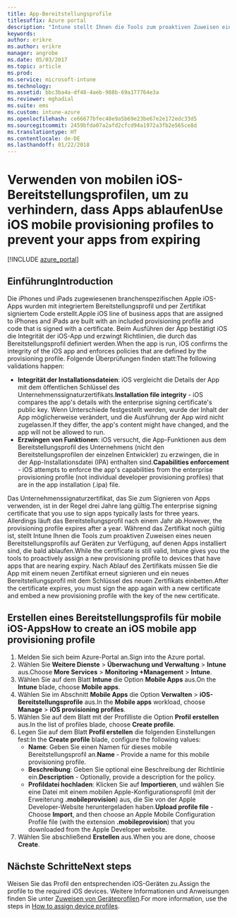 ```yaml
---
title: App-Bereitstellungsprofile
titlesuffix: Azure portal
description: "Intune stellt Ihnen die Tools zum proaktiven Zuweisen eines neuen Bereitstellungsprofils auf Geräten zur Verfügung, auf denen Apps installiert sind, die bald ablaufen.\""
keywords: 
author: erikre
ms.author: erikre
manager: angrobe
ms.date: 05/03/2017
ms.topic: article
ms.prod: 
ms.service: microsoft-intune
ms.technology: 
ms.assetid: bbc3ba4a-df48-4aeb-988b-69a177764e3a
ms.reviewer: mghadial
ms.suite: ems
ms.custom: intune-azure
ms.openlocfilehash: ce66677bfec48e9a5b69e23be67e2e172edc33d5
ms.sourcegitcommit: 2459bfda07a2afd2cfcd94a1972a3fb2e565ce8d
ms.translationtype: HT
ms.contentlocale: de-DE
ms.lasthandoff: 01/22/2018
---
```

# <a name="use-ios-mobile-provisioning-profiles-to-prevent-your-apps-from-expiring"></a><span data-ttu-id="75867-103">Verwenden von mobilen iOS-Bereitstellungsprofilen, um zu verhindern, dass Apps ablaufen</span><span class="sxs-lookup"><span data-stu-id="75867-103">Use iOS mobile provisioning profiles to prevent your apps from expiring</span></span>

[!INCLUDE [azure_portal](./includes/azure_portal.md)]

## <a name="introduction"></a><span data-ttu-id="75867-104">Einführung</span><span class="sxs-lookup"><span data-stu-id="75867-104">Introduction</span></span>

<span data-ttu-id="75867-105">Die iPhones und iPads zugewiesenen branchenspezifischen Apple iOS-Apps wurden mit integriertem Bereitstellungsprofil und per Zertifikat signiertem Code erstellt.</span><span class="sxs-lookup"><span data-stu-id="75867-105">Apple iOS line of business apps that are assigned to iPhones and iPads are built with an included provisioning profile and code that is signed with a certificate.</span></span> <span data-ttu-id="75867-106">Beim Ausführen der App bestätigt iOS die Integrität der iOS-App und erzwingt Richtlinien, die durch das Bereitstellungsprofil definiert werden.</span><span class="sxs-lookup"><span data-stu-id="75867-106">When the app is run, iOS confirms the integrity of the iOS app and enforces policies that are defined by the provisioning profile.</span></span> <span data-ttu-id="75867-107">Folgende Überprüfungen finden statt:</span><span class="sxs-lookup"><span data-stu-id="75867-107">The following validations happen:</span></span>

- <span data-ttu-id="75867-108">**Integrität der Installationsdateien**: iOS vergleicht die Details der App mit dem öffentlichen Schlüssel des Unternehmenssignaturzertifikats.</span><span class="sxs-lookup"><span data-stu-id="75867-108">**Installation file integrity** - iOS compares the app's details with the enterprise signing certificate's public key.</span></span> <span data-ttu-id="75867-109">Wenn Unterschiede festgestellt werden, wurde der Inhalt der App möglicherweise verändert, und die Ausführung der App wird nicht zugelassen.</span><span class="sxs-lookup"><span data-stu-id="75867-109">If they differ, the app's content might have changed, and the app will not be allowed to run.</span></span>
- <span data-ttu-id="75867-110">**Erzwingen von Funktionen**: iOS versucht, die App-Funktionen aus dem Bereitstellungsprofil des Unternehmens (nicht den Bereitstellungsprofilen der einzelnen Entwickler) zu erzwingen, die in der App-Installationsdatei (IPA) enthalten sind.</span><span class="sxs-lookup"><span data-stu-id="75867-110">**Capabilities enforcement** - iOS attempts to enforce the app's capabilities from the enterprise provisioning profile (not individual developer provisioning profiles) that are in the app installation (.ipa) file.</span></span>


<span data-ttu-id="75867-111">Das Unternehmenssignaturzertifikat, das Sie zum Signieren von Apps verwenden, ist in der Regel drei Jahre lang gültig.</span><span class="sxs-lookup"><span data-stu-id="75867-111">The enterprise signing certificate that you use to sign apps typically lasts for three years.</span></span> <span data-ttu-id="75867-112">Allerdings läuft das Bereitstellungsprofil nach einem Jahr ab.</span><span class="sxs-lookup"><span data-stu-id="75867-112">However, the provisioning profile expires after a year.</span></span> <span data-ttu-id="75867-113">Während das Zertifikat noch gültig ist, stellt Intune Ihnen die Tools zum proaktiven Zuweisen eines neuen Bereitstellungsprofils auf Geräten zur Verfügung, auf denen Apps installiert sind, die bald ablaufen.</span><span class="sxs-lookup"><span data-stu-id="75867-113">While the certificate is still valid, Intune gives you the tools to proactively assign a new provisioning profile to devices that have apps that are nearing expiry.</span></span>
<span data-ttu-id="75867-114">Nach Ablauf des Zertifikats müssen Sie die App mit einem neuen Zertifikat erneut signieren und ein neues Bereitstellungsprofil mit dem Schlüssel des neuen Zertifikats einbetten.</span><span class="sxs-lookup"><span data-stu-id="75867-114">After the certificate expires, you must sign the app again with a new certificate and embed a new provisioning profile with the key of the new certificate.</span></span>


## <a name="how-to-create-an-ios-mobile-app-provisioning-profile"></a><span data-ttu-id="75867-115">Erstellen eines Bereitstellungsprofils für mobile iOS-Apps</span><span class="sxs-lookup"><span data-stu-id="75867-115">How to create an iOS mobile app provisioning profile</span></span>

1. <span data-ttu-id="75867-116">Melden Sie sich beim Azure-Portal an.</span><span class="sxs-lookup"><span data-stu-id="75867-116">Sign into the Azure portal.</span></span>
2. <span data-ttu-id="75867-117">Wählen Sie **Weitere Dienste** > **Überwachung und Verwaltung** > **Intune** aus.</span><span class="sxs-lookup"><span data-stu-id="75867-117">Choose **More Services** > **Monitoring +Management** > **Intune**.</span></span>
3. <span data-ttu-id="75867-118">Wählen Sie auf dem Blatt **Intune** die Option **Mobile Apps** aus.</span><span class="sxs-lookup"><span data-stu-id="75867-118">On the **Intune** blade, choose **Mobile apps**.</span></span>
1.  <span data-ttu-id="75867-119">Wählen Sie im Abschnitt **Mobile Apps** die Option **Verwalten** > **iOS-Bereitstellungsprofile** aus.</span><span class="sxs-lookup"><span data-stu-id="75867-119">In the **Mobile apps** workload, choose **Manage** > **iOS provisioning profiles**.</span></span>
2.  <span data-ttu-id="75867-120">Wählen Sie auf dem Blatt mit der Profilliste die Option **Profil erstellen** aus.</span><span class="sxs-lookup"><span data-stu-id="75867-120">In the list of profiles blade, choose **Create profile**.</span></span>
3. <span data-ttu-id="75867-121">Legen Sie auf dem Blatt **Profil erstellen** die folgenden Einstellungen fest:</span><span class="sxs-lookup"><span data-stu-id="75867-121">In the **Create profile** blade, configure the following values:</span></span>
    - <span data-ttu-id="75867-122">**Name**: Geben Sie einen Namen für dieses mobile Bereitstellungsprofil an.</span><span class="sxs-lookup"><span data-stu-id="75867-122">**Name** - Provide a name for this mobile provisioning profile.</span></span>
    - <span data-ttu-id="75867-123">**Beschreibung**: Geben Sie optional eine Beschreibung der Richtlinie ein.</span><span class="sxs-lookup"><span data-stu-id="75867-123">**Description** - Optionally, provide a description for the policy.</span></span>
    - <span data-ttu-id="75867-124">**Profildatei hochladen**: Klicken Sie auf **Importieren**, und wählen Sie eine Datei mit einem mobilen Apple-Konfigurationsprofil (mit der Erweiterung **.mobileprovision**) aus, die Sie von der Apple Developer-Website heruntergeladen haben.</span><span class="sxs-lookup"><span data-stu-id="75867-124">**Upload profile file** - Choose **Import**, and then choose an Apple Mobile Configuration Profile file (with the extension **.mobileprovision**) that you downloaded from the Apple Developer website.</span></span>
4. <span data-ttu-id="75867-125">Wählen Sie abschließend **Erstellen** aus.</span><span class="sxs-lookup"><span data-stu-id="75867-125">When you are done, choose **Create**.</span></span>

## <a name="next-steps"></a><span data-ttu-id="75867-126">Nächste Schritte</span><span class="sxs-lookup"><span data-stu-id="75867-126">Next steps</span></span>

<span data-ttu-id="75867-127">Weisen Sie das Profil den entsprechenden iOS-Geräten zu.</span><span class="sxs-lookup"><span data-stu-id="75867-127">Assign the profile to the required iOS devices.</span></span> <span data-ttu-id="75867-128">Weitere Informationen und Anweisungen finden Sie unter [Zuweisen von Geräteprofilen](device-profile-assign.md).</span><span class="sxs-lookup"><span data-stu-id="75867-128">For more information, use the steps in [How to assign device profiles](device-profile-assign.md).</span></span>
